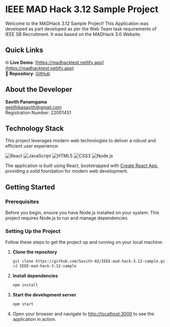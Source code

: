 # IEEE MAD Hack 3.12 Sample Project

Welcome to the MADHack 3.12 Sample Project! This Application was developed as part developed as per the Web Team task requirements of IEEE SB Recruitment.
It was based on the MADHack 3.0 Website.

## Quick Links

🌐 **Live Demo**: [https://madhacktest.netlify.app](https://madhacktest.netlify.app)  
📂 **Repository**: [GitHub](https://github.com/Savith-02/IEEE-mad-hack-3.12-sample)

## About the Developer

**Savith Panamgama**  
 geethikasavith@gmail.com  
 Registration Number: 22001451

## Technology Stack

This project leverages modern web technologies to deliver a robust and efficient user experience:

![React](https://img.shields.io/badge/-React-61DAFB?style=flat-square&logo=react&logoColor=black)
![JavaScript](https://img.shields.io/badge/-JavaScript-F7DF1E?style=flat-square&logo=javascript&logoColor=black)
![HTML5](https://img.shields.io/badge/-HTML5-E34F26?style=flat-square&logo=html5&logoColor=white)
![CSS3](https://img.shields.io/badge/-CSS3-1572B6?style=flat-square&logo=css3&logoColor=white)
![Node.js](https://img.shields.io/badge/-Node.js-339933?style=flat-square&logo=node.js&logoColor=white)

The application is built using React, bootstrapped with [Create React App](https://github.com/facebook/create-react-app), providing a solid foundation for modern web development.

## Getting Started

### Prerequisites

Before you begin, ensure you have Node.js installed on your system. This project requires Node.js to run and manage dependencies.

### Setting Up the Project

Follow these steps to get the project up and running on your local machine:

1. **Clone the repository**

   ```bash
   git clone https://github.com/Savith-02/IEEE-mad-hack-3.12-sample.git
   cd IEEE-mad-hack-3.12-sample
   ```

2. **Install dependencies**

   ```bash
   npm install
   ```

3. **Start the development server**

   ```bash
   npm start
   ```

4. Open your browser and navigate to [http://localhost:3000](http://localhost:3000) to see the application in action.
